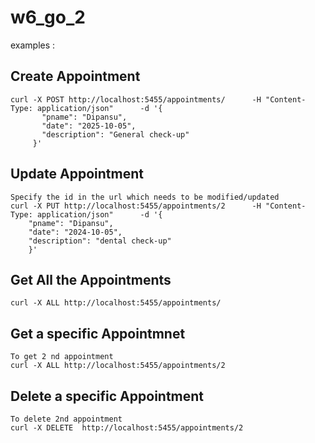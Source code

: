 # w6_go_2

examples :

## Create Appointment
    curl -X POST http://localhost:5455/appointments/      -H "Content-Type: application/json"      -d '{
           "pname": "Dipansu",
           "date": "2025-10-05",
           "description": "General check-up"
         }'

## Update Appointment
    Specify the id in the url which needs to be modified/updated
    curl -X PUT http://localhost:5455/appointments/2      -H "Content-Type: application/json"      -d '{
        "pname": "Dipansu",
        "date": "2024-10-05",
        "description": "dental check-up"
        }'
## Get All the Appointments

    curl -X ALL http://localhost:5455/appointments/

## Get a specific Appointmnet
    To get 2 nd appointment
    curl -X ALL http://localhost:5455/appointments/2
## Delete a specific Appointment
    To delete 2nd appointment
    curl -X DELETE  http://localhost:5455/appointments/2